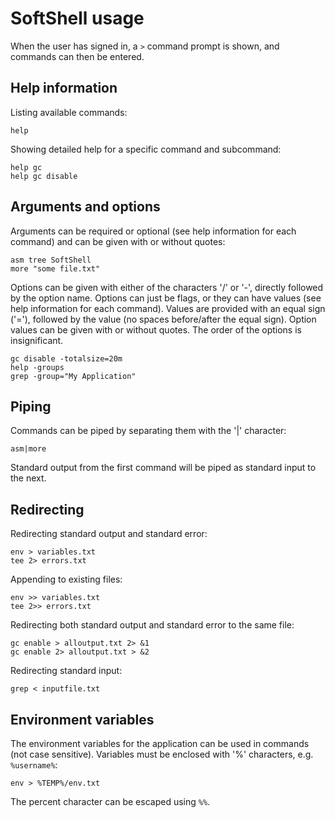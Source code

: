# SoftShell usage

When the user has signed in, a `>` command prompt is shown, and commands can then be entered.

## Help information

Listing available commands:

```text
help
```

Showing detailed help for a specific command and subcommand:

```text
help gc
help gc disable
```

## Arguments and options

Arguments can be required or optional (see help information for each command) and can be given with or without quotes:

```text
asm tree SoftShell
more "some file.txt"
```

Options can be given with either of the characters '/' or '-', directly followed by the option name.
Options can just be flags, or they can have values (see help information for each command).
Values are provided with an equal sign ('='), followed by the value (no spaces before/after the equal sign).
Option values can be given with or without quotes.
The order of the options is insignificant.

```text
gc disable -totalsize=20m
help -groups
grep -group="My Application"
```

## Piping

Commands can be piped by separating them with the '|' character:

```text
asm|more
```

Standard output from the first command will be piped as standard input to the next.

## Redirecting

Redirecting standard output and standard error:

```text
env > variables.txt
tee 2> errors.txt
```

Appending to existing files:

```text
env >> variables.txt
tee 2>> errors.txt
```

Redirecting both standard output and standard error to the same file:

```text
gc enable > alloutput.txt 2> &1
gc enable 2> alloutput.txt > &2
```

Redirecting standard input:

```text
grep < inputfile.txt
```

## Environment variables

The environment variables for the application can be used in commands (not case sensitive).
Variables must be enclosed with '%' characters, e.g. `%username%`:

```text
env > %TEMP%/env.txt
```

The percent character can be escaped using `%%`.
